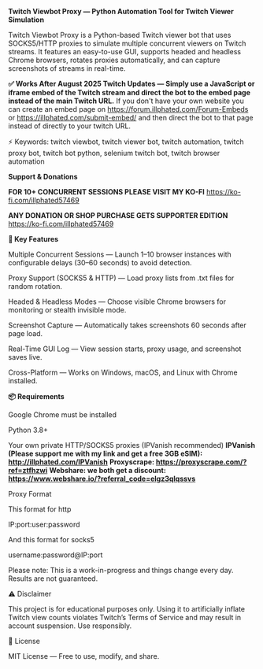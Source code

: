 **Twitch Viewbot Proxy — Python Automation Tool for Twitch Viewer Simulation**


Twitch Viewbot Proxy is a Python-based Twitch viewer bot that uses SOCKS5/HTTP proxies to simulate multiple concurrent viewers on Twitch streams.
It features an easy-to-use GUI, supports headed and headless Chrome browsers, rotates proxies automatically, and can capture screenshots of streams in real-time.

**✅ Works After August 2025 Twitch Updates — Simply use a JavaScript or iframe embed of the Twitch stream and direct the bot to the embed page instead of the main Twitch URL.**
If you don't have your own website you can create an embed page on https://forum.illphated.com/Forum-Embeds or https://illphated.com/submit-embed/ and then direct the bot to that page instead of directly to your twitch URL.

⚡ Keywords: twitch viewbot, twitch viewer bot, twitch automation, twitch proxy bot, twitch bot python, selenium twitch bot, twitch browser automation

**Support & Donations**

**FOR 10+ CONCURRENT SESSIONS PLEASE VISIT MY KO-FI**
https://ko-fi.com/illphated57469

**ANY DONATION OR SHOP PURCHASE GETS SUPPORTER EDITION**
https://ko-fi.com/illphated57469

**🚀 Key Features**

Multiple Concurrent Sessions — Launch 1–10 browser instances with configurable delays (30–60 seconds) to avoid detection.

Proxy Support (SOCKS5 & HTTP) — Load proxy lists from .txt files for random rotation.

Headed & Headless Modes — Choose visible Chrome browsers for monitoring or stealth invisible mode.

Screenshot Capture — Automatically takes screenshots 60 seconds after page load.

Real-Time GUI Log — View session starts, proxy usage, and screenshot saves live.

Cross-Platform — Works on Windows, macOS, and Linux with Chrome installed.


**📦 Requirements**

Google Chrome must be installed

Python 3.8+

Your own private HTTP/SOCKS5 proxies (IPVanish recommended)
**IPVanish (Please support me with my link and get a free 3GB eSIM): http://illphated.com/IPVanish**
**Proxyscrape: https://proxyscrape.com/?ref=ztfhzwi**
**Webshare: we both get a discount: https://www.webshare.io/?referral_code=elgz3qlqssvs**

Proxy Format

This format for http

IP:port:user:password

And this format for socks5

username:password@IP:port

Please note: This is a work-in-progress and things change every day. Results are not guaranteed.

⚠ Disclaimer

This project is for educational purposes only.
Using it to artificially inflate Twitch view counts violates Twitch’s Terms of Service and may result in account suspension. Use responsibly.

📜 License

MIT License — Free to use, modify, and share.
